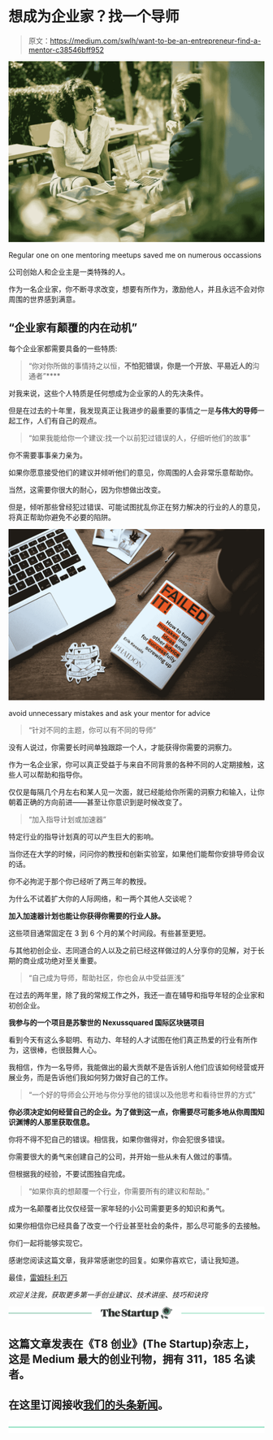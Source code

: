 # 想成为企业家？找一个导师

> 原文：<https://medium.com/swlh/want-to-be-an-entrepreneur-find-a-mentor-c38546bff952>

![](img/4e61fc4e0db3daf3f4bdabaeb5f6d6b1.png)

Regular one on one mentoring meetups saved me on numerous occassions

公司创始人和企业主是一类特殊的人。

作为一名企业家，你不断寻求改变，想要有所作为，激励他人，并且永远不会对你周围的世界感到满意。

## “企业家有颠覆的内在动机”

每个企业家都需要具备的一些特质:

> “你对你所做的事情持之以恒，**不怕犯错误，你是一个开放、平易近人的**沟通者”****

对我来说，这些个人特质是任何想成为企业家的人的先决条件。

但是在过去的十年里，我发现真正让我进步的最重要的事情之一是**与伟大的导师**一起工作，人们有自己的观点。

> “如果我能给你一个建议:找一个以前犯过错误的人，仔细听他们的故事”

你不需要事事亲力亲为。

如果你愿意接受他们的建议并倾听他们的意见，你周围的人会非常乐意帮助你。

当然，这需要你很大的耐心，因为你想做出改变。

但是，倾听那些曾经犯过错误、可能试图扰乱你正在努力解决的行业的人的意见，将真正帮助你避免不必要的陷阱。

![](img/450664a5f9e074b26b5e40b20bf45109.png)

avoid unnecessary mistakes and ask your mentor for advice

> “针对不同的主题，你可以有不同的导师”

没有人说过，你需要长时间单独跟踪一个人，才能获得你需要的洞察力。

作为一名企业家，你可以真正受益于与来自不同背景的各种不同的人定期接触，这些人可以帮助和指导你。

仅仅是每隔几个月左右和某人见一次面，就已经能给你所需的洞察力和输入，让你朝着正确的方向前进——甚至让你意识到是时候改变了。

> “加入指导计划或加速器”

特定行业的指导计划真的可以产生巨大的影响。

当你还在大学的时候，问问你的教授和创新实验室，如果他们能帮你安排导师会议的话。

你不必拘泥于那个你已经听了两三年的教授。

为什么不试着扩大你的人际网络，和一两个其他人交谈呢？

**加入加速器计划也能让你获得你需要的行业人脉。**

这些项目通常固定在 3 到 6 个月的某个时间段。有些甚至更短。

与其他初创企业、志同道合的人以及之前已经这样做过的人分享你的见解，对于长期的商业成功绝对至关重要。

> “自己成为导师，帮助社区，你也会从中受益匪浅”

在过去的两年里，除了我的常规工作之外，我还一直在辅导和指导年轻的企业家和初创企业。

**我参与的一个项目是苏黎世的 Nexussquared 国际区块链项目**

看到今天有这么多聪明、有动力、年轻的人才试图在他们真正热爱的行业有所作为，这很棒，也很鼓舞人心。

我相信，作为一名导师，我能做出的最大贡献不是告诉别人他们应该如何经营或开展业务，而是告诉他们我如何努力做好自己的工作。

> “一个好的导师会公开地与你分享他的错误以及他思考和看待世界的方式”

**你必须决定如何经营自己的企业。为了做到这一点，你需要尽可能多地从你周围知识渊博的人那里获取信息。**

你将不得不犯自己的错误。相信我，如果你做得对，你会犯很多错误。

你需要很大的勇气来创建自己的公司，并开始一些从未有人做过的事情。

但根据我的经验，不要试图独自完成。

> “如果你真的想颠覆一个行业，你需要所有的建议和帮助。”

成为一名颠覆者比仅仅经营一家年轻的小公司需要更多的知识和勇气。

如果你相信你已经具备了改变一个行业甚至社会的条件，那么尽可能多的去接触。

你们一起将能够实现它。

感谢您阅读这篇文章，我非常感谢您的回复。如果你喜欢它，请让我知道。

最佳，[雷姆科·利万](https://medium.com/u/522fc96b0657?source=post_page-----c38546bff952--------------------------------)

*欢迎关注我，获取更多第一手创业建议、技术讲座、技巧和诀窍*

[![](img/308a8d84fb9b2fab43d66c117fcc4bb4.png)](https://medium.com/swlh)

## 这篇文章发表在《T8 创业》(The Startup)杂志上，这是 Medium 最大的创业刊物，拥有 311，185 名读者。

## 在这里订阅接收[我们的头条新闻](http://growthsupply.com/the-startup-newsletter/)。

[![](img/b0164736ea17a63403e660de5dedf91a.png)](https://medium.com/swlh)